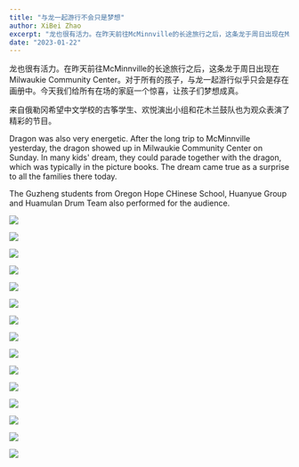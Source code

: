 ```yaml
---
title: "与龙一起游行不会只是梦想"
author: XiBei Zhao
excerpt: "龙也很有活力。在昨天前往McMinnville的长途旅行之后，这条龙于周日出现在Milwaukie Community Center。对于所有的孩子，与龙一起游行似乎只会是存在画册中。今天我们给所有在场的家庭一个惊喜，让孩子们梦想成真。"
date: "2023-01-22"
---
```


龙也很有活力。在昨天前往McMinnville的长途旅行之后，这条龙于周日出现在Milwaukie Community Center。对于所有的孩子，与龙一起游行似乎只会是存在画册中。今天我们给所有在场的家庭一个惊喜，让孩子们梦想成真。

来自俄勒冈希望中文学校的古筝学生、欢悦演出小组和花木兰鼓队也为观众表演了精彩的节目。

Dragon was also very energetic. After the long trip to McMinnville yesterday, the dragon showed up in Milwaukie Community Center on Sunday. In many kids' dream, they could parade together with the dragon, which was typically in the picture books. The dream came true as a surprise to all the families there today.

The Guzheng students from Oregon Hope CHinese School, Huanyue Group and Huamulan Drum Team also performed for the audience.

![](https://res.cloudinary.com/dhngj18do/image/upload/f_auto,q_auto/v1/images/327028509_712874417017084_3336743779522914089_n)

![](https://res.cloudinary.com/dhngj18do/image/upload/f_auto,q_auto/v1/images/326494515_3576554882572353_5413629305574559877_n)

![](https://res.cloudinary.com/dhngj18do/image/upload/f_auto,q_auto/v1/images/326517921_699899995108689_8289669779699589235_n)

![](https://res.cloudinary.com/dhngj18do/image/upload/f_auto,q_auto/v1/images/326789587_749377412864771_4179937397141933224_n)

![](https://res.cloudinary.com/dhngj18do/image/upload/f_auto,q_auto/v1/images/326789607_783797893187433_5861544428359420956_n)

![](https://res.cloudinary.com/dhngj18do/image/upload/f_auto,q_auto/v1/images/326543877_604633191472137_8140062545189421995_n)

![](https://res.cloudinary.com/dhngj18do/image/upload/f_auto,q_auto/v1/images/326575889_1148802609156138_2261322933099928924_n)

![](https://res.cloudinary.com/dhngj18do/image/upload/f_auto,q_auto/v1/images/326932383_568452404895977_5603633380253754028_n)

![](https://res.cloudinary.com/dhngj18do/image/upload/f_auto,q_auto/v1/images/326525780_851170089518672_3113565330228910436_n)

![](https://res.cloudinary.com/dhngj18do/image/upload/f_auto,q_auto/v1/images/326991885_726770909111646_8150954468727097863_n)

![](https://res.cloudinary.com/dhngj18do/image/upload/f_auto,q_auto/v1/images/326586780_1235502560735573_277031043704421518_n)

![](https://res.cloudinary.com/dhngj18do/image/upload/f_auto,q_auto/v1/images/326982034_6405803086098826_5096867600060086890_n)

![](https://res.cloudinary.com/dhngj18do/image/upload/f_auto,q_auto/v1/images/326800363_2305967376247790_7168768466887757329_n)

![](https://res.cloudinary.com/dhngj18do/image/upload/f_auto,q_auto/v1/images/326517678_710290800689096_1438447162428909241_n)

![](https://res.cloudinary.com/dhngj18do/image/upload/f_auto,q_auto/v1/images/326392977_567138928637428_5970058581077483331_n)
